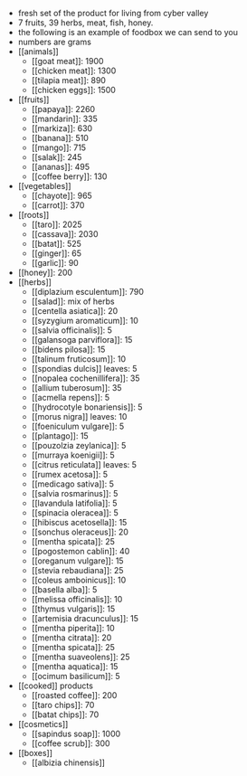 - fresh set of the product for living from cyber valley
- 7 fruits, 39 herbs, meat, fish, honey.
- the following is an example of foodbox we can send to you
- numbers are grams
- [[animals]]
	- [[goat meat]]: 1900
	- [[chicken meat]]: 1300
	- [[tilapia meat]]: 890
	- [[chicken eggs]]: 1500
- [[fruits]]
	- [[papaya]]: 2260
	- [[mandarin]]: 335
	- [[markiza]]: 630
	- [[banana]]: 510
	- [[mango]]: 715
	- [[salak]]: 245
	- [[ananas]]: 495
	- [[coffee berry]]: 130
- [[vegetables]]
	- [[chayote]]: 965
	- [[carrot]]: 370
- [[roots]]
	- [[taro]]: 2025
	- [[cassava]]: 2030
	- [[batat]]: 525
	- [[ginger]]: 65
	- [[garlic]]: 90
- [[honey]]: 200
- [[herbs]]
	- [[diplazium esculentum]]: 790
	- [[salad]]: mix of herbs
	- [[centella asiatica]]: 20
	- [[syzygium aromaticum]]: 10
	- [[salvia officinalis]]: 5
	- [[galansoga parviflora]]: 15
	- [[bidens pilosa]]: 15
	- [[talinum fruticosum]]: 10
	- [[spondias dulcis]] leaves: 5
	- [[nopalea cochenillifera]]: 35
	- [[allium tuberosum]]: 35
	- [[acmella repens]]: 5
	- [[hydrocotyle bonariensis]]: 5
	- [[morus nigra]] leaves: 10
	- [[foeniculum vulgare]]: 5
	- [[plantago]]: 15
	- [[pouzolzia zeylanica]]: 5
	- [[murraya koenigii]]: 5
	- [[citrus reticulata]] leaves: 5
	- [[rumex acetosa]]: 5
	- [[medicago sativa]]: 5
	- [[salvia rosmarinus]]: 5
	- [[lavandula latifolia]]: 5
	- [[spinacia oleracea]]: 5
	- [[hibiscus acetosella]]: 15
	- [[sonchus oleraceus]]: 20
	- [[mentha spicata]]: 25
	- [[pogostemon cablin]]: 40
	- [[oreganum vulgare]]: 15
	- [[stevia rebaudiana]]: 25
	- [[coleus amboinicus]]: 10
	- [[basella alba]]: 5
	- [[melissa officinalis]]: 10
	- [[thymus vulgaris]]: 15
	- [[artemisia dracunculus]]: 15
	- [[mentha piperita]]: 10
	- [[mentha citrata]]: 20
	- [[mentha spicata]]: 25
	- [[mentha suaveolens]]: 25
	- [[mentha aquatica]]: 15
	- [[ocimum basilicum]]: 5
- [[cooked]] products
	- [[roasted coffee]]: 200
	- [[taro chips]]: 70
	- [[batat chips]]: 70
- [[cosmetics]]
	- [[sapindus soap]]: 1000
	- [[coffee scrub]]: 300
- [[boxes]]
	- [[albizia chinensis]]